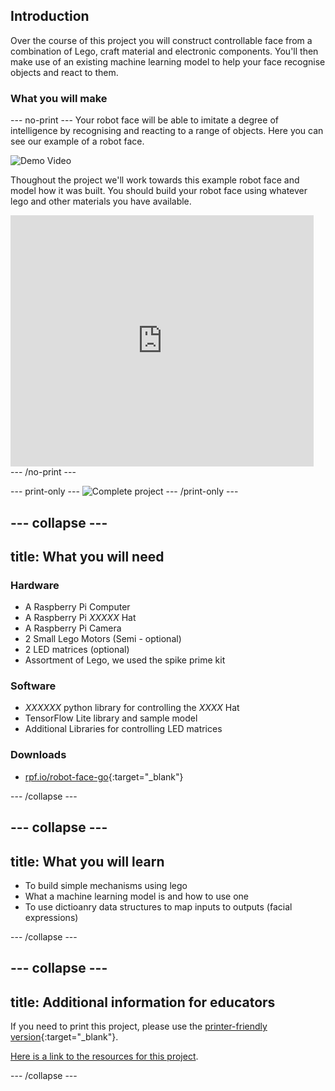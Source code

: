 ## Introduction

Over the course of this project you will construct controllable face from a combination of Lego, craft material and electronic components. You'll then make use of an existing machine learning model to help your face recognise objects and react to them. 

### What you will make

--- no-print ---
Your robot face will be able to imitate a degree of intelligence by recognising and reacting to a range of objects. Here you can see our example of a robot face.

![Demo Video](https://toppng.com/uploads/preview/youtube-frame-youtube-115632313738m78qtckwq.png)

Thoughout the project we'll work towards this example robot face and model how it was built. You should build your robot face using whatever lego and other materials you have available.

<div class="scratch-preview">
  <iframe allowtransparency="true" width="485" height="402" src="https://scratch.mit.edu/projects/embed/160619869/?autostart=false" frameborder="0"></iframe>
</div>
--- /no-print ---

--- print-only ---
![Complete project](images/showcase_static.png)
--- /print-only ---

--- collapse ---
---
title: What you will need
---
### Hardware

+ A Raspberry Pi Computer
+ A Raspberry Pi *XXXXX* Hat
+ A Raspberry Pi Camera
+ 2 Small Lego Motors (Semi - optional)
+ 2 LED matrices (optional)
+ Assortment of Lego, we used the spike prime kit

### Software

+ *XXXXXX* python library for controlling the *XXXX* Hat
+ TensorFlow Lite library and sample model
+ Additional Libraries for controlling LED matrices

### Downloads

+ [rpf.io/robot-face-go](http://rpf.io/project-name-go){:target="_blank"}

--- /collapse ---

--- collapse ---
---
title: What you will learn
---

+ To build simple mechanisms using lego
+ What a machine learning model is and how to use one
+ To use dictioanry data structures to map inputs to outputs (facial expressions)

--- /collapse ---

--- collapse ---
---
title: Additional information for educators
---

If you need to print this project, please use the [printer-friendly version](https://projects.raspberrypi.org/en/projects/robot-face/print){:target="_blank"}.

[Here is a link to the resources for this project](http://rpf.io/robot-face-go).

--- /collapse ---
